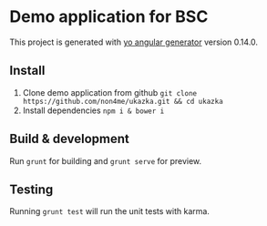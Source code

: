 # Demo application for BSC

This project is generated with [yo angular generator](https://github.com/yeoman/generator-angular)
version 0.14.0.

## Install
1) Clone demo application from github `git clone https://github.com/non4me/ukazka.git && cd ukazka`
2) Install dependencies `npm i & bower i`

## Build & development
Run `grunt` for building and `grunt serve` for preview.

## Testing
Running `grunt test` will run the unit tests with karma.
